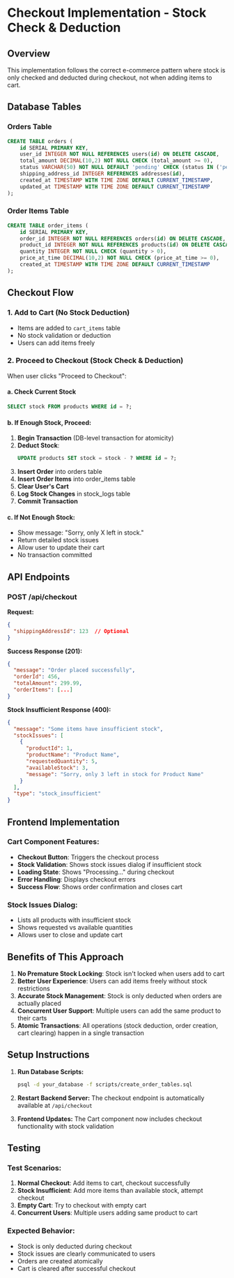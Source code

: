 # Checkout Implementation - Stock Check & Deduction

## Overview
This implementation follows the correct e-commerce pattern where stock is only checked and deducted during checkout, not when adding items to cart.

## Database Tables

### Orders Table
```sql
CREATE TABLE orders (
    id SERIAL PRIMARY KEY,
    user_id INTEGER NOT NULL REFERENCES users(id) ON DELETE CASCADE,
    total_amount DECIMAL(10,2) NOT NULL CHECK (total_amount >= 0),
    status VARCHAR(50) NOT NULL DEFAULT 'pending' CHECK (status IN ('pending', 'confirmed', 'shipped', 'delivered', 'cancelled')),
    shipping_address_id INTEGER REFERENCES addresses(id),
    created_at TIMESTAMP WITH TIME ZONE DEFAULT CURRENT_TIMESTAMP,
    updated_at TIMESTAMP WITH TIME ZONE DEFAULT CURRENT_TIMESTAMP
);
```

### Order Items Table
```sql
CREATE TABLE order_items (
    id SERIAL PRIMARY KEY,
    order_id INTEGER NOT NULL REFERENCES orders(id) ON DELETE CASCADE,
    product_id INTEGER NOT NULL REFERENCES products(id) ON DELETE CASCADE,
    quantity INTEGER NOT NULL CHECK (quantity > 0),
    price_at_time DECIMAL(10,2) NOT NULL CHECK (price_at_time >= 0),
    created_at TIMESTAMP WITH TIME ZONE DEFAULT CURRENT_TIMESTAMP
);
```

## Checkout Flow

### 1. Add to Cart (No Stock Deduction)
- Items are added to `cart_items` table
- No stock validation or deduction
- Users can add items freely

### 2. Proceed to Checkout (Stock Check & Deduction)
When user clicks "Proceed to Checkout":

#### a. Check Current Stock
```sql
SELECT stock FROM products WHERE id = ?;
```

#### b. If Enough Stock, Proceed:
1. **Begin Transaction** (DB-level transaction for atomicity)
2. **Deduct Stock**:
   ```sql
   UPDATE products SET stock = stock - ? WHERE id = ?;
   ```
3. **Insert Order** into orders table
4. **Insert Order Items** into order_items table
5. **Clear User's Cart**
6. **Log Stock Changes** in stock_logs table
7. **Commit Transaction**

#### c. If Not Enough Stock:
- Show message: "Sorry, only X left in stock."
- Return detailed stock issues
- Allow user to update their cart
- No transaction committed

## API Endpoints

### POST /api/checkout
**Request:**
```json
{
  "shippingAddressId": 123  // Optional
}
```

**Success Response (201):**
```json
{
  "message": "Order placed successfully",
  "orderId": 456,
  "totalAmount": 299.99,
  "orderItems": [...]
}
```

**Stock Insufficient Response (400):**
```json
{
  "message": "Some items have insufficient stock",
  "stockIssues": [
    {
      "productId": 1,
      "productName": "Product Name",
      "requestedQuantity": 5,
      "availableStock": 3,
      "message": "Sorry, only 3 left in stock for Product Name"
    }
  ],
  "type": "stock_insufficient"
}
```

## Frontend Implementation

### Cart Component Features:
- **Checkout Button**: Triggers the checkout process
- **Stock Validation**: Shows stock issues dialog if insufficient stock
- **Loading State**: Shows "Processing..." during checkout
- **Error Handling**: Displays checkout errors
- **Success Flow**: Shows order confirmation and closes cart

### Stock Issues Dialog:
- Lists all products with insufficient stock
- Shows requested vs available quantities
- Allows user to close and update cart

## Benefits of This Approach

1. **No Premature Stock Locking**: Stock isn't locked when users add to cart
2. **Better User Experience**: Users can add items freely without stock restrictions
3. **Accurate Stock Management**: Stock is only deducted when orders are actually placed
4. **Concurrent User Support**: Multiple users can add the same product to their carts
5. **Atomic Transactions**: All operations (stock deduction, order creation, cart clearing) happen in a single transaction

## Setup Instructions

1. **Run Database Scripts:**
   ```bash
   psql -d your_database -f scripts/create_order_tables.sql
   ```

2. **Restart Backend Server:**
   The checkout endpoint is automatically available at `/api/checkout`

3. **Frontend Updates:**
   The Cart component now includes checkout functionality with stock validation

## Testing

### Test Scenarios:
1. **Normal Checkout**: Add items to cart, checkout successfully
2. **Stock Insufficient**: Add more items than available stock, attempt checkout
3. **Empty Cart**: Try to checkout with empty cart
4. **Concurrent Users**: Multiple users adding same product to cart

### Expected Behavior:
- Stock is only deducted during checkout
- Stock issues are clearly communicated to users
- Orders are created atomically
- Cart is cleared after successful checkout 